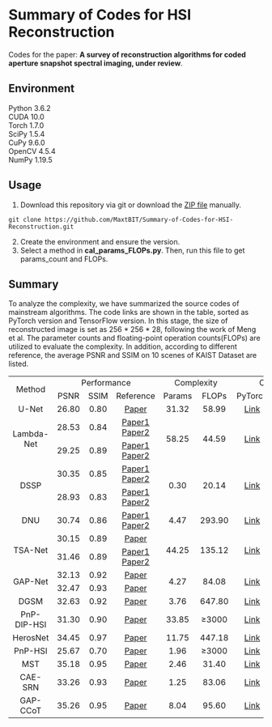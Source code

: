 # Summary of Codes for HSI Reconstruction
Codes for the paper: **A survey of reconstruction algorithms for coded aperture snapshot spectral imaging, under review**.

## Environment
Python 3.6.2<br/>
CUDA 10.0<br/>
Torch 1.7.0<br/>
SciPy 1.5.4<br/>
CuPy 9.6.0<br/>
OpenCV 4.5.4<br/>
NumPy 1.19.5<br/>

## Usage
1. Download this repository via git or download the [ZIP file](https://github.com/MaxtBIT/Summary-of-Codes-for-HSI-Reconstruction/archive/refs/heads/master.zip) manually.
```
git clone https://github.com/MaxtBIT/Summary-of-Codes-for-HSI-Reconstruction.git
```
2. Create the environment and ensure the version.
3. Select a method in **cal_params_FLOPs.py**. Then, run this file to get params_count and FLOPs.

## Summary
To analyze the complexity, we have summarized the source codes of mainstream algorithms.  The code links are shown in the table, sorted as PyTorch version and TensorFlow version. In this stage, the size of reconstructed image is set as 256 * 256 * 28, following the work of Meng et al. The parameter counts and floating-point operation counts(FLOPs) are utilized to evaluate the complexity. In addition, according to different reference, the average PSNR and SSIM on 10 scenes of KAIST Dataset are listed.

<table align = "center">
   <tr align = "center">
      <td rowspan="2">Method</td>
      <!-- <td colspan="1"></td> -->
      <td colspan="3">Performance</td>
      <td colspan="2">Complexity</td>  
      <td colspan="2">Code Link</td>  
   </tr>
   <tr align = "center">
      <td>PSNR</td>
      <td>SSIM</td>
      <td>Reference</td>
      <td>Params</td>
      <td>FLOPs</td>
      <td>PyTorch</td>
      <td>TensorFlow</td>
   </tr>
   <tr align = "center">
      <td>U-Net</td>
      <td>26.80</td>
      <td>0.80</td>
      <td><a href = "https://link.springer.com/chapter/10.1007/978-3-030-58592-1_12">Paper</a></td>
      <td>31.32</td>
      <td>58.99</td>
      <td><a href = "https://github.com/milesial/Pytorch-UNet/">Link</a></td>
      <td>/</td>
   </tr>
   <tr align = "center">
      <td rowspan="2">Lambda-Net</td>
      <td>28.53</td>
      <td>0.84</td>
      <td><a href = "https://arxiv.org/abs/2111.07910">Paper1  </a><a href = "https://openaccess.thecvf.com/content/CVPR2021/html/Huang_Deep_Gaussian_Scale_Mixture_Prior_for_Spectral_Compressive_Imaging_CVPR_2021_paper.html">  Paper2</a></td>
      <td rowspan="2">58.25</td>
      <td rowspan="2">44.59</td>
      <td rowspan="2"><a href = "https://github.com/mlplab/Lambda">Link</a></td>
      <td rowspan="2"><a href = "https://github.com/xinxinmiao/lambda-net">Link</a></td>
   </tr>
   <tr align = "center">
      <td>29.25</td>
      <td>0.89</td>
      <td><a href = "https://link.springer.com/chapter/10.1007/978-3-030-58592-1_12">Paper1  </a><a href = "https://arxiv.org/abs/2112.06238">  Paper2</a></td>
   </tr>
   <tr align = "center">
      <td rowspan="2">DSSP</td>
      <td>30.35</td>
      <td>0.85</td>
      <td><a href = "https://arxiv.org/abs/2111.07910">Paper1  </a><a href = "https://openaccess.thecvf.com/content/CVPR2021/html/Huang_Deep_Gaussian_Scale_Mixture_Prior_for_Spectral_Compressive_Imaging_CVPR_2021_paper.html">  Paper2</a></td>
      <td rowspan="2">0.30</td>
      <td rowspan="2">20.14</td>
      <td rowspan="2"><a href = "https://github.com/mlplab/Lambda">Link</a></td>
      <td rowspan="2"><a href = "https://github.com/wang-lizhi/DSSP">Link</a></td>
   </tr>
   <tr align = "center">
      <td>28.93</td>
      <td>0.83</td>
      <td><a href = "https://link.springer.com/chapter/10.1007/978-3-030-58592-1_12">Paper1  </a><a href = "https://arxiv.org/abs/2112.06238">  Paper2</a></td>
   </tr>
   <tr align = "center">
      <td>DNU</td>
      <td>30.74</td>
      <td>0.86</td>
      <td><a href = "https://arxiv.org/abs/2111.07910">Paper1  </a><a href = "https://openaccess.thecvf.com/content/CVPR2021/html/Huang_Deep_Gaussian_Scale_Mixture_Prior_for_Spectral_Compressive_Imaging_CVPR_2021_paper.html">  Paper2</a></td>
      <td>4.47</td>
      <td>293.90</td>
      <td><a href = "https://github.com/wang-lizhi/DeepNonlocalUnrolling">Link</a></td>
      <td>/</td>
   </tr>
   <tr align = "center">
      <td rowspan="2">TSA-Net</td>
      <td>30.15</td>
      <td>0.89</td>
      <td><a href = "https://link.springer.com/chapter/10.1007/978-3-030-58592-1_12">Paper</a></td>
      <td rowspan="2">44.25</td>
      <td rowspan="2">135.12</td>
      <td rowspan="2"><a href = "https://github.com/mengziyi64/TSA-Net">Link</a></td>
      <td rowspan="2">/</td>
   </tr>
   <tr align = "center">
      <td>31.46</td>
      <td>0.89</td>
      <td><a href = "https://arxiv.org/abs/2111.07910">Paper1  </a><a href = "https://openaccess.thecvf.com/content/CVPR2021/html/Huang_Deep_Gaussian_Scale_Mixture_Prior_for_Spectral_Compressive_Imaging_CVPR_2021_paper.html">  Paper2</a></td>
   </tr>
   <tr align = "center">
      <td rowspan="2">GAP-Net</td>
      <td>32.13</td>
      <td>0.92</td>
      <td><a href = "https://arxiv.org/abs/2012.08364">Paper</a></td>
      <td rowspan="2">4.27</td>
      <td rowspan="2">84.08</td>
      <td rowspan="2"><a href = "https://github.com/mengziyi64/GAP-net">Link</a></td>
      <td rowspan="2">/</td>
   </tr>
   <tr align = "center">
      <td>32.47</td>
      <td>0.93</td>
      <td><a href = "https://arxiv.org/abs/2108.07739">Paper</a></td>
   </tr>
   <tr align = "center">
      <td>DGSM</td>
      <td>32.63</td>
      <td>0.92</td>
      <td><a href = "https://openaccess.thecvf.com/content/CVPR2021/html/Huang_Deep_Gaussian_Scale_Mixture_Prior_for_Spectral_Compressive_Imaging_CVPR_2021_paper.html">Paper</a></td>
      <td>3.76</td>
      <td>647.80</td>
      <td><a href = "https://github.com/MaxtBIT/DGSMP">Link</a></td>
      <td>/</td>
   </tr>
   <tr align = "center">
      <td>PnP-DIP-HSI</td>
      <td>31.30</td>
      <td>0.90</td>
      <td><a href = "https://ieeexplore.ieee.org/document/9710184">Paper</a></td>
      <td>33.85</td>
      <td>≥3000</td>
      <td><a href = "https://github.com/mengziyi64/CASSI-Self-Supervised">Link</a></td>
      <td>/</td>
   </tr>
   <tr align = "center">
      <td>HerosNet</td>
      <td>34.45</td>
      <td>0.97</td>
      <td><a href = "https://arxiv.org/abs/2112.06238">Paper</a></td>
      <td>11.75</td>
      <td>447.18</td>
      <td><a href = "https://github.com/jianzhangcs/HerosNet">Link</a></td>
      <td>/</td>
   </tr>
   <tr align = "center">
      <td>PnP-HSI</td>
      <td>25.67</td>
      <td>0.70</td>
      <td><a href = "https://ieeexplore.ieee.org/document/9710184">Paper</a></td>
      <td>1.96</td>
      <td>≥3000</td>
      <td><a href = "https://github.com/zsm1211/PnP-CASSI">Link</a></td>
      <td>/</td>
   </tr>
   <tr align = "center">
      <td>MST</td>
      <td>35.18</td>
      <td>0.95</td>
      <td><a href = "https://arxiv.org/abs/2111.07910">Paper</a></td>
      <td>2.46</td>
      <td>31.40</td>
      <td><a href = "https://github.com/caiyuanhao1998/MST">Link</a></td>
      <td>/</td>
   </tr>
   <tr align = "center">
      <td>CAE-SRN</td>
      <td>33.26</td>
      <td>0.93</td>
      <td><a href = "https://arxiv.org/abs/2108.07739">Paper</a></td>
      <td>1.25</td>
      <td>83.06</td>
      <td><a href = "https://github.com/Jiamian-Wang/HSI_baseline">Link</a></td>
      <td>/</td>
   </tr>
   <tr align = "center">
      <td>GAP-CCoT</td>
      <td>35.26</td>
      <td>0.95</td>
      <td><a href = "https://arxiv.org/abs/2201.05768">Paper</a></td>
      <td>8.04</td>
      <td>95.60</td>
      <td><a href = "https://github.com/ucaswangls/GAP-CCoT">Link</a></td>
      <td>/</td>
   </tr>
</table>
